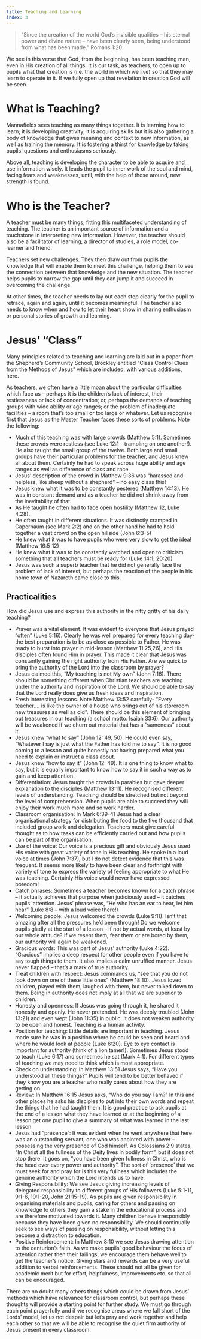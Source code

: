 ```yaml
---
title: Teaching and Learning
index: 3
---
```


> “Since the creation of the world God’s invisible qualities – his eternal power and divine nature – have been clearly seen, being understood from what has been made.” Romans 1:20

We see in this verse that God, from the beginning, has been teaching man, even in His creation of all things. It is our task, as teachers, to open up to pupils what that creation is (i.e. the world in which we live) so that they may learn to operate in it. If we fully open up that revelation in creation God will be seen.

# What is Teaching?

Mannafields sees teaching as many things together. It is learning how to learn; it is developing creativity; it is acquiring skills but it is also gathering a body of knowledge that gives meaning and context to new information, as well as training the memory. It is fostering a thirst for knowledge by taking pupils’ questions and enthusiasms seriously.

Above all, teaching is developing the character to be able to acquire and use information wisely. It leads the pupil to inner work of the soul and mind, facing fears and weaknesses, until, with the help of those around, new strength is found.

# Who is the Teacher?

A teacher must be many things, fitting this multifaceted understanding of teaching. The teacher is an important source of information and a touchstone in interpreting new information. However, the teacher should also be a facilitator of learning, a director of studies, a role model, co-learner and friend.

Teachers set new challenges. They then draw out from pupils the knowledge that will enable them to meet this challenge, helping them to see the connection between that knowledge and the new situation. The teacher helps pupils to narrow the gap until they can jump it and succeed in overcoming the challenge.

At other times, the teacher needs to lay out each step clearly for the pupil to retrace, again and again, until it becomes meaningful. The teacher also needs to know when and how to let their heart show in sharing enthusiasm or personal stories of growth and learning.

# Jesus’ “Class”

Many principles related to teaching and learning are laid out in a paper from the Shepherd’s Community School, Brockley entitled “Class Control Clues from the Methods of Jesus” which are included, with various additions, here.

As teachers, we often have a little moan about the particular difficulties which face us – perhaps it is the children’s lack of interest, their restlessness or lack of concentration; or, perhaps the demands of teaching groups with wide ability or age ranges; or the problem of inadequate facilities – a room that’s too small or too large or whatever. Let us recognise first that Jesus as the Master Teacher faces these sorts of problems. Note the following:

- Much of this teaching was with large crowds (Matthew 5:1). Sometimes these crowds were restless (see Luke 12:1 – trampling on one another!). He also taught the small group of the twelve. Both large and small groups have their particular problems for the teacher, and Jesus knew all about them. Certainly he had to speak across huge ability and age ranges as well as difference of class and race.
- Jesus’ description of the crowd in Matthew 9:36 was “harassed and helpless, like sheep without a shepherd” – no easy class this!
- Jesus knew what it was to be constantly pestered (Matthew 14:13). He was in constant demand and as a teacher he did not shrink away from the inevitability of that.
- As He taught he often had to face open hostility (Matthew 12, Luke 4:28).
- He often taught in different situations. It was distinctly cramped in Capernaum (see Mark 2:2) and on the other hand he had to hold together a vast crowd on the open hillside (John 6:3-5)
- He knew what it was to have pupils who were very slow to get the idea! (Matthew 16:5‑12)
- He knew what it was to be constantly watched and open to criticism something that all teachers must be ready for (Luke 14:1, 20:20)
- Jesus was such a superb teacher that he did not generally face the problem of lack of interest, but perhaps the reaction of the people in his home town of Nazareth came close to this.

## Practicalities

How did Jesus use and express this authority in the nitty gritty of his daily teaching?

- Prayer was a vital element. It was evident to everyone that Jesus prayed “often” (Luke 5:16). Clearly he was well prepared for every teaching day- the best preparation is to be as close as possible to Father. He was ready to burst into prayer in mid-lesson (Matthew 11:25,26), and His disciples often found Him in prayer. This made it clear that Jesus was constantly gaining the right authority from His Father. Are we quick to bring the authority of the Lord into the classroom by prayer?
- Jesus claimed this, “My teaching is not My own” (John 7:16). There should be something different when Christian teachers are teaching under the authority and inspiration of the Lord. We should be able to say that the Lord really does give us fresh ideas and inspiration.
- Fresh interesting lessons. Note Matthew 13:52 carefully- “Every teacher…. is like the owner of a house who brings out of his storeroom new treasures as well as old”. There should be this element of bringing out treasures in our teaching (a school motto: Isaiah 33:6). Our authority will be weakened if we churn out material that has a “sameness” about it.
- Jesus knew “what to say” (John 12: 49, 50). He could even say, “Whatever I say is just what the Father has told me to say”. It is no good coming to a lesson and quite honestly not having prepared what you need to explain or instruct a class about.
- Jesus knew “how to say it” (John 12: 49). It is one thing to know what to say, but it is equally important to know how to say it in such a way as to gain and keep attention.
- Differentiation: Jesus taught the crowds in parables but gave deeper explanation to the disciples (Matthew 13:11). He recognised different levels of understanding. Teaching should be stretched but not beyond the level of comprehension. When pupils are able to succeed they will enjoy their work much more and so work harder.
- Classroom organisation: In Mark 6:39-41 Jesus had a clear organisational strategy for distributing the food to the five thousand that included group work and delegation. Teachers must give careful thought as to how tasks can be efficiently carried out and how pupils can be part of the organisation.
- Use of the voice: Our voice is a precious gift and obviously Jesus used His voice with great variety of tone in His teaching. He spoke in a loud voice at times (John 7:37), but I do not detect evidence that this was frequent. It seems more likely to have been clear and forthright with variety of tone to express the variety of feeling appropriate to what He was teaching. Certainly His voice would never have expressed boredom!
- Catch phrases: Sometimes a teacher becomes known for a catch phrase – it actually achieves that purpose when judiciously used – it catches pupils’ attention. Jesus’ phrase was, “He who has an ear to hear, let him hear” (Luke 8:8 – with a loud voice there!)
- Welcoming people: Jesus welcomed the crowds (Luke 9:11). Isn’t that amazing after all the pressures he’d been through! Do we welcome pupils gladly at the start of a lesson – if not by actual words, at least by our whole attitude? If we resent them, fear them or are bored by them, our authority will again be weakened.
- Gracious words: This was part of Jesus’ authority (Luke 4:22). “Gracious” implies a deep respect for other people even if you have to say tough things to them. It also implies a calm unruffled manner. Jesus never flapped – that’s a mark of true authority.
- Treat children with respect: Jesus commands us, “see that you do not look down on one of these little ones” (Matthew 18:10). Jesus loved children, played with them, laughed with them, but never talked down to them. Being in authority does not imply at all that we are superior to children.
- Honesty and openness: If Jesus was going through it, he shared it honestly and openly. He never pretended. He was deeply troubled (John 13:21) and even wept (John 11:35) in public. It does not weaken authority to be open and honest. Teaching is a human activity.
- Position for teaching: Little details are important in teaching. Jesus made sure he was in a position where he could be seen and heard and where he would look at people (Luke 6:20). Eye to eye contact is important for authority (think of a lion tamer!). Sometimes Jesus stood to teach (Luke 6:17) and sometimes he sat (Mark 4:1). For different types of teaching we may need to think which is most appropriate.
- Check on understanding: In Matthew 13:51 Jesus says, “Have you understood all these things?” Pupils will tend to be better behaved if they know you are a teacher who really cares about how they are getting on.
- Review: In Matthew 16:15 Jesus asks, “Who do you say I am?” In this and other places he asks his disciples to put into their own words and repeat the things that he had taught them. It is good practice to ask pupils at the end of a lesson what they have learned or at the beginning of a lesson get one pupil to give a summary of what was learned in the last lesson.
- Jesus had “presence”: It was evident when he went anywhere that here was an outstanding servant, one who was anointed with power – possessing the very presence of God himself. As Colossians 2:9 states, “In Christ all the fullness of the Deity lives in bodily form”, but it does not stop there. It goes on, “you have been given fullness in Christ, who is the head over every power and authority”. The sort of ‘presence’ that we must seek for and pray for is this very fullness which includes the genuine authority which the Lord intends us to have.
- Giving Responsibility: We see Jesus giving increasing levels of delegated responsibility to different groups of His followers (Luke 5:1-11, 9:1-6, 10:1-20, John 21:15-19). As pupils are given responsibility in organising materials and pupils, caring for others and passing on knowledge to others they gain a stake in the educational process and are therefore motivated towards it. Many children behave irresponsibly because they have been given no responsibility. We should continually seek to see ways of passing on responsibility, without letting this become a distraction to education.
- Positive Reinforcement: In Matthew 8:10 we see Jesus drawing attention to the centurion’s faith. As we make pupils’ good behaviour the focus of attention rather then their failings, we encourage them behave well to get the teacher’s notice. Giving stars and rewards can be a very useful addition to verbal reinforcements. These should not all be given for academic merit but for effort, helpfulness, improvements etc. so that all can be encouraged.

There are no doubt many others things which could be drawn from Jesus’ methods which have relevance for classroom control, but perhaps these thoughts will provide a starting point for further study. We must go through each point prayerfully and if we recognise areas where we fall short of the Lords’ model, let us not despair but let’s pray and work together and help each other so that we will be able to recognise the quiet firm authority of Jesus present in every classroom.

